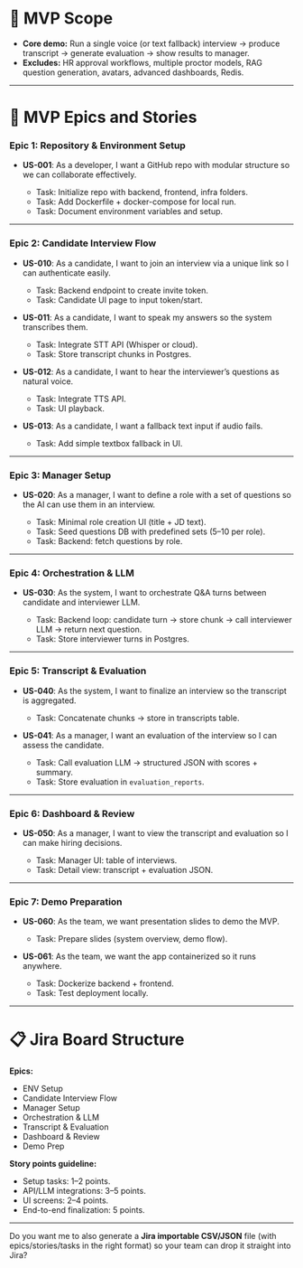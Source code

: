 

# 🎯 MVP Scope

* **Core demo:** Run a single voice (or text fallback) interview → produce transcript → generate evaluation → show results to manager.
* **Excludes:** HR approval workflows, multiple proctor models, RAG question generation, avatars, advanced dashboards, Redis.

---

# 📂 MVP Epics and Stories

### Epic 1: Repository & Environment Setup

* **US-001**: As a developer, I want a GitHub repo with modular structure so we can collaborate effectively.

  * Task: Initialize repo with backend, frontend, infra folders.
  * Task: Add Dockerfile + docker-compose for local run.
  * Task: Document environment variables and setup.

---

### Epic 2: Candidate Interview Flow

* **US-010**: As a candidate, I want to join an interview via a unique link so I can authenticate easily.

  * Task: Backend endpoint to create invite token.
  * Task: Candidate UI page to input token/start.
* **US-011**: As a candidate, I want to speak my answers so the system transcribes them.

  * Task: Integrate STT API (Whisper or cloud).
  * Task: Store transcript chunks in Postgres.
* **US-012**: As a candidate, I want to hear the interviewer’s questions as natural voice.

  * Task: Integrate TTS API.
  * Task: UI playback.
* **US-013**: As a candidate, I want a fallback text input if audio fails.

  * Task: Add simple textbox fallback in UI.

---

### Epic 3: Manager Setup

* **US-020**: As a manager, I want to define a role with a set of questions so the AI can use them in an interview.

  * Task: Minimal role creation UI (title + JD text).
  * Task: Seed questions DB with predefined sets (5–10 per role).
  * Task: Backend: fetch questions by role.

---

### Epic 4: Orchestration & LLM

* **US-030**: As the system, I want to orchestrate Q\&A turns between candidate and interviewer LLM.

  * Task: Backend loop: candidate turn → store chunk → call interviewer LLM → return next question.
  * Task: Store interviewer turns in Postgres.

---

### Epic 5: Transcript & Evaluation

* **US-040**: As the system, I want to finalize an interview so the transcript is aggregated.

  * Task: Concatenate chunks → store in transcripts table.
* **US-041**: As a manager, I want an evaluation of the interview so I can assess the candidate.

  * Task: Call evaluation LLM → structured JSON with scores + summary.
  * Task: Store evaluation in `evaluation_reports`.

---

### Epic 6: Dashboard & Review

* **US-050**: As a manager, I want to view the transcript and evaluation so I can make hiring decisions.

  * Task: Manager UI: table of interviews.
  * Task: Detail view: transcript + evaluation JSON.

---

### Epic 7: Demo Preparation

* **US-060**: As the team, we want presentation slides to demo the MVP.

  * Task: Prepare slides (system overview, demo flow).
* **US-061**: As the team, we want the app containerized so it runs anywhere.

  * Task: Dockerize backend + frontend.
  * Task: Test deployment locally.

---

# 📋 Jira Board Structure

**Epics:**

* ENV Setup
* Candidate Interview Flow
* Manager Setup
* Orchestration & LLM
* Transcript & Evaluation
* Dashboard & Review
* Demo Prep

**Story points guideline:**

* Setup tasks: 1–2 points.
* API/LLM integrations: 3–5 points.
* UI screens: 2–4 points.
* End-to-end finalization: 5 points.

---

Do you want me to also generate a **Jira importable CSV/JSON** file (with epics/stories/tasks in the right format) so your team can drop it straight into Jira?
